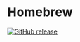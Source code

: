 # Homebrew

[![GitHub release](https://img.shields.io/github/release/Homebrew/brew.svg)](https://github.com/Homebrew/brew/releases)
